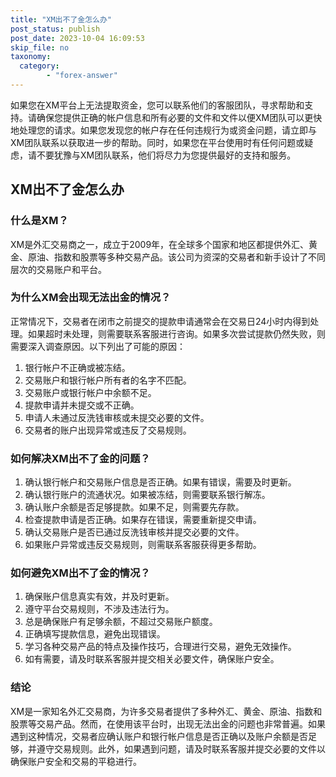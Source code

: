 ```yaml
---
title: "XM出不了金怎么办"
post_status: publish
post_date: 2023-10-04 16:09:53
skip_file: no
taxonomy:
  category:
        - "forex-answer"
---
```


如果您在XM平台上无法提取资金，您可以联系他们的客服团队，寻求帮助和支持。请确保您提供正确的帐户信息和所有必要的文件和文件以便XM团队可以更快地处理您的请求。如果您发现您的帐户存在任何违规行为或资金问题，请立即与XM团队联系以获取进一步的帮助。同时，如果您在平台使用时有任何问题或疑虑，请不要犹豫与XM团队联系，他们将尽力为您提供最好的支持和服务。

## XM出不了金怎么办

### 什么是XM？

XM是外汇交易商之一，成立于2009年，在全球多个国家和地区都提供外汇、黄金、原油、指数和股票等多种交易产品。该公司为资深的交易者和新手设计了不同层次的交易账户和平台。

### 为什么XM会出现无法出金的情况？

正常情况下，交易者在闭市之前提交的提款申请通常会在交易日24小时内得到处理。如果超时未处理，则需要联系客服进行咨询。如果多次尝试提款仍然失败，则需要深入调查原因。以下列出了可能的原因：

1. 银行帐户不正确或被冻结。
2. 交易账户和银行帐户所有者的名字不匹配。
3. 交易账户或银行帐户中余额不足。
4. 提款申请并未提交或不正确。
5. 申请人未通过反洗钱审核或未提交必要的文件。
6. 交易者的账户出现异常或违反了交易规则。

### 如何解决XM出不了金的问题？

1. 确认银行帐户和交易账户信息是否正确。如果有错误，需要及时更新。
2. 确认银行账户的流通状况。如果被冻结，则需要联系银行解冻。
3. 确认账户余额是否足够提款。如果不足，则需要先存款。
4. 检查提款申请是否正确。如果存在错误，需要重新提交申请。
5. 确认交易账户是否已通过反洗钱审核并提交必要的文件。
6. 如果账户异常或违反交易规则，则需联系客服获得更多帮助。

### 如何避免XM出不了金的情况？

1. 确保账户信息真实有效，并及时更新。
2. 遵守平台交易规则，不涉及违法行为。
3. 总是确保账户有足够余额，不超过交易账户额度。
4. 正确填写提款信息，避免出现错误。
5. 学习各种交易产品的特点及操作技巧，合理进行交易，避免无效操作。
6. 如有需要，请及时联系客服并提交相关必要文件，确保账户安全。

### 结论

XM是一家知名外汇交易商，为许多交易者提供了多种外汇、黄金、原油、指数和股票等交易产品。然而，在使用该平台时，出现无法出金的问题也非常普遍。如果遇到这种情况，交易者应确认账户和银行帐户信息是否正确以及账户余额是否足够，并遵守交易规则。此外，如果遇到问题，请及时联系客服并提交必要的文件以确保账户安全和交易的平稳进行。
